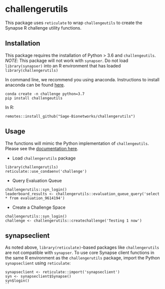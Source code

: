 # challengerutils

This package uses `reticulate` to wrap `challengeutils` to create the Synapse R challenge utility functions.


## Installation

This package requires the installation of Python > 3.6 and `challengeutils`. *NOTE*: This package will not work with `synapser`.  Do not load `library(synapser)` into an R environment that has loaded `library(challengerutils)`

In command line, we recommend you using anaconda.  Instructions to install anaconda can be found [here](https://docs.anaconda.com/anaconda/install/).

```
conda create -n challenge python=3.7
pip install challengeutils
```

In R:

```
remotes::install_github("Sage-Bionetworks/challengerutils")
```


## Usage

The functions will mimic the Python implementation of `challengeutils`.  Please see the [documentation here](https://sage-bionetworks.github.io/challengeutils/).  

* Load `challengerutils` package

```
library(challengerutils)
reticulate::use_condaenv('challenge')
```

* Query Evaluation Queue
```
challengerutils::syn_login()
leaderboard_results <- challengerutils::evaluation_queue_query('select * from evaluation_9614194')
```

* Create a Challenge Space
```
challengerutils::syn_login()
challenge <- challengerutils::createchallenge('Testing 1 now')
```


## synapseclient

As noted above, `library(reticulate)`-based packages like `challengerutils` are not compatible with `synapser`. To use core Synapse client functions in the same R environment as the `challengerutils` package, import the Python `synapseclient` using `reticulate`:

```
synapseclient <- reticulate::import('synapseclient')
syn <- synapseclient$Synapse()
syn$login()
``
